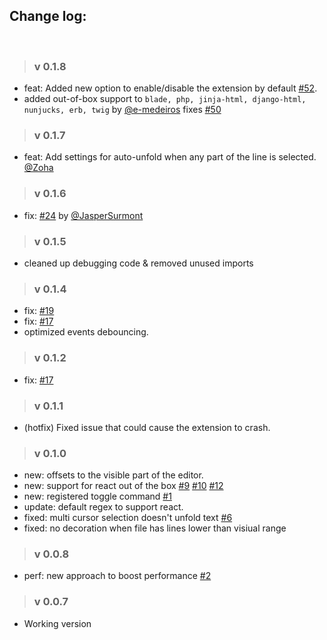 ## Change log:

<br/>

> ### v 0.1.8
- feat: Added new option to enable/disable the extension by default [#52](https://github.com/moalamri/vscode-inline-fold/discussions/52).
- added out-of-box support to `blade, php, jinja-html, django-html, nunjucks, erb, twig` by [@e-medeiros](https://github.com/e-medeiros) fixes [#50](https://github.com/moalamri/vscode-inline-fold/issues/50)

> ### v 0.1.7
- feat: Add settings for auto-unfold when any part of the line is selected. [@Zoha](https://github.com/Zoha)

> ### v 0.1.6
- fix: [#24](https://github.com/moalamri/vscode-inline-fold/issues/24) by [@JasperSurmont](https://github.com/JasperSurmont)

> ### v 0.1.5
- cleaned up debugging code & removed unused imports

> ### v 0.1.4
- fix: [#19](https://github.com/moalamri/vscode-inline-fold/issues/19)
- fix: [#17](https://github.com/moalamri/vscode-inline-fold/issues/17)
- optimized events debouncing.

> ### v 0.1.2
- fix: [#17](https://github.com/moalamri/vscode-inline-fold/issues/17)

> ### v 0.1.1
- (hotfix) Fixed issue that could cause the extension to crash.

> ### v 0.1.0
- new: offsets to the visible part of the editor.
- new: support for react out of the box [#9](https://github.com/moalamri/vscode-inline-fold/issues/9) [#10](https://github.com/moalamri/vscode-inline-fold/issues/10) [#12](https://github.com/moalamri/vscode-inline-fold/issues/12)
- new: registered toggle command [#1](https://github.com/moalamri/vscode-inline-fold/issues/1)
- update: default regex to support react.
- fixed: multi cursor selection doesn't unfold text [#6](https://github.com/moalamri/vscode-inline-fold/issues/6)
- fixed: no decoration when file has lines lower than visiual range

> ### v 0.0.8
- perf: new approach to boost performance [#2](https://github.com/moalamri/vscode-inline-fold/issues/2)

> ### v 0.0.7
- Working version